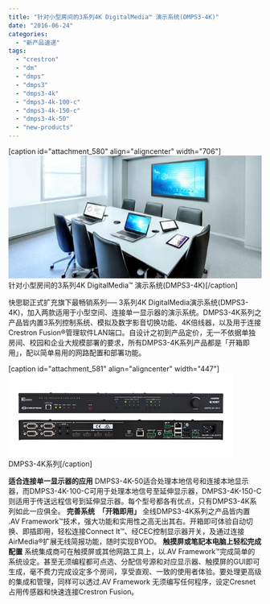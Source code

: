 ```yaml
---
title: "针对小型房间的3系列4K DigitalMedia™ 演示系统(DMPS3-4K)"
date: "2016-06-24"
categories: 
  - "新产品速递"
tags: 
  - "crestron"
  - "dm"
  - "dmps"
  - "dmps3"
  - "dmps3-4k"
  - "dmps3-4k-100-c"
  - "dmps3-4k-150-c"
  - "dmps3-4k-50"
  - "new-products"
---
```


\[caption id="attachment\_580" align="aligncenter" width="706"\]![针对小型房间的3系列4K DigitalMedia™ 演示系统(DMPS3-4K)](/assets/images/12507e39-145d-4e7e-a7c2-42b54486b535.jpg) 针对小型房间的3系列4K DigitalMedia™ 演示系统(DMPS3-4K)\[/caption\]

快思聪正式扩充旗下最畅销系列── 3系列4K DigitalMedia演示系统(DMPS3-4K)，加入两款适用于小型空间、连接单一显示器的演示系统。DMPS3-4K系列之产品皆内置3系列控制系统、模拟及数字影音切换功能、4K倍线器，以及用于连接Crestron Fusion®管理软件LAN端口。自设计之初到产品定价，无一不依据单独房间、校园和企业大规模部署的要求，所有DMPS3-4K系列产品都是「开箱即用」，配以简单易用的网路配置和部署功能。

\[caption id="attachment\_581" align="aligncenter" width="447"\]![DMPS3-4K系列](/assets/images/61660418-630a-481b-ae01-dfd2711c5ce5.png) DMPS3-4K系列\[/caption\]

**适合连接单一显示器的应用** DMPS3-4K-50适合处理本地信号和连接本地显示器，而DMPS3-4K-100-C可用于处理本地信号至延伸显示器，DMPS3-4K-150-C则适用于传送远程信号到延伸显示器。每个型号都各有优点，只有DMPS3-4K系列如此一应俱全。 **完善系统　「开箱即用」** 全线DMPS3-4K系列之产品皆内置 .AV Framework™技术，强大功能和实用性之高无出其右。开箱即可体验自动切换、即插即用，轻松连接Connect It™、经CEC控制显示器开关，及通过连接AirMedia®扩展无线简报功能，随时实现BYOD。 **触摸屏或笔記本电脑上轻松完成配置** 系统集成商可在触摸屏或其他网路工具上，以.AV Framework™完成简单的系统设定。甚至无须编程都可点选、分配信号源和对应显示器、触摸屏的GUI即可生成，毫不费力完成设定多个房间，享受直观、一致的使用者体验。要处理更高级的集成和管理，同样可以透过.AV Framework 无须编写任何程序，设定Cresnet占用传感器和快速连接Crestron Fusion。
